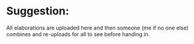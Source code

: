 # Suggestion:
All elaborations are uploaded here and then someone (me if no one else) combines and re-uploads for all to see before handing in.

